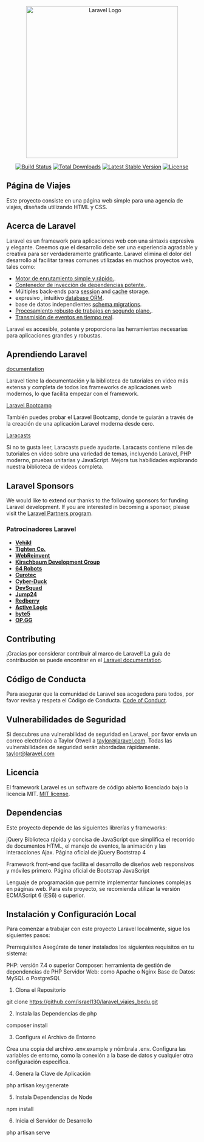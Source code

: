 <p align="center"><a href="https://laravel.com" target="_blank"><img src="https://raw.githubusercontent.com/laravel/art/master/logo-lockup/5%20SVG/2%20CMYK/1%20Full%20Color/laravel-logolockup-cmyk-red.svg" width="400" alt="Laravel Logo"></a></p>

<p align="center">
<a href="https://github.com/laravel/framework/actions"><img src="https://github.com/laravel/framework/workflows/tests/badge.svg" alt="Build Status"></a>
<a href="https://packagist.org/packages/laravel/framework"><img src="https://img.shields.io/packagist/dt/laravel/framework" alt="Total Downloads"></a>
<a href="https://packagist.org/packages/laravel/framework"><img src="https://img.shields.io/packagist/v/laravel/framework" alt="Latest Stable Version"></a>
<a href="https://packagist.org/packages/laravel/framework"><img src="https://img.shields.io/packagist/l/laravel/framework" alt="License"></a>
</p>

## Página de Viajes

Este proyecto consiste en una página web simple para una agencia de viajes, diseñada utilizando HTML y CSS.

## Acerca de Laravel

Laravel es un framework para aplicaciones web con una sintaxis expresiva y elegante. Creemos que el desarrollo debe ser una experiencia agradable y creativa para ser verdaderamente gratificante. Laravel elimina el dolor del desarrollo al facilitar tareas comunes utilizadas en muchos proyectos web, tales como:

- [Motor de enrutamiento simple y rápido.](https://laravel.com/docs/routing).
- [Contenedor de inyección de dependencias potente.](https://laravel.com/docs/container).
- Múltiples back-ends para [session](https://laravel.com/docs/session) and [cache](https://laravel.com/docs/cache) storage.
- expresivo , intuitivo [database ORM](https://laravel.com/docs/eloquent).
- base de datos independientes [schema migrations](https://laravel.com/docs/migrations).
- [Procesamiento robusto de trabajos en segundo plano.](https://laravel.com/docs/queues).
- [Transmisión de eventos en tiempo real](https://laravel.com/docs/broadcasting).

Laravel es accesible, potente y proporciona las herramientas necesarias para aplicaciones grandes y robustas.

## Aprendiendo Laravel

[documentation](https://laravel.com/docs) 

Laravel tiene la documentación y la biblioteca de tutoriales en video más extensa y completa de todos los frameworks de aplicaciones web modernos, lo que facilita empezar con el framework.

[Laravel Bootcamp](https://bootcamp.laravel.com)

También puedes probar el Laravel Bootcamp, donde te guiarán a través de la creación de una aplicación Laravel moderna desde cero.

[Laracasts](https://laracasts.com) 

Si no te gusta leer, Laracasts puede ayudarte.  Laracasts contiene miles de tutoriales en video sobre una variedad de temas, incluyendo Laravel, PHP moderno, pruebas unitarias y JavaScript. Mejora tus habilidades explorando nuestra biblioteca de videos completa.

## Laravel Sponsors

We would like to extend our thanks to the following sponsors for funding Laravel development. If you are interested in becoming a sponsor, please visit the [Laravel Partners program](https://partners.laravel.com).

### Patrocinadores Laravel

- **[Vehikl](https://vehikl.com/)**
- **[Tighten Co.](https://tighten.co)**
- **[WebReinvent](https://webreinvent.com/)**
- **[Kirschbaum Development Group](https://kirschbaumdevelopment.com)**
- **[64 Robots](https://64robots.com)**
- **[Curotec](https://www.curotec.com/services/technologies/laravel/)**
- **[Cyber-Duck](https://cyber-duck.co.uk)**
- **[DevSquad](https://devsquad.com/hire-laravel-developers)**
- **[Jump24](https://jump24.co.uk)**
- **[Redberry](https://redberry.international/laravel/)**
- **[Active Logic](https://activelogic.com)**
- **[byte5](https://byte5.de)**
- **[OP.GG](https://op.gg)**

## Contributing

¡Gracias por considerar contribuir al marco de Laravel! La guía de contribución se puede encontrar en el
[Laravel documentation](https://laravel.com/docs/contributions).

## Código de Conducta

Para asegurar que la comunidad de Laravel sea acogedora para todos, por favor revisa y respeta el Código de Conducta. 
[Code of Conduct](https://laravel.com/docs/contributions#code-of-conduct).

## Vulnerabilidades de Seguridad

Si descubres una vulnerabilidad  de seguridad en Laravel, por favor envía un correo electrónico a Taylor Otwell a taylor@laravel.com. Todas las vulnerabilidades de seguridad serán abordadas rápidamente.
[taylor@laravel.com](mailto:taylor@laravel.com)

## Licencia

El framework Laravel es un software de código abierto licenciado bajo la licencia MIT.
[MIT license](https://opensource.org/licenses/MIT).


##  Dependencias

Este proyecto depende de las siguientes librerías y frameworks:

   jQuery
   Biblioteca rápida y concisa de JavaScript que simplifica el recorrido de documentos HTML, el manejo de eventos, la animación y las interacciones Ajax.
   Página oficial de jQuery
   Bootstrap 4

   Framework front-end que facilita el desarrollo de diseños web responsivos y móviles primero.
   Página oficial de Bootstrap
   JavaScript

   Lenguaje de programación que permite implementar funciones complejas en páginas web.
   Para este proyecto, se recomienda utilizar la versión ECMAScript 6 (ES6) o superior.

   
##  Instalación y Configuración Local

   Para comenzar a trabajar con este proyecto Laravel localmente, sigue los siguientes pasos:

   Prerrequisitos
   Asegúrate de tener instalados los siguientes requisitos en tu sistema:

   PHP: versión 7.4 o superior
   Composer: herramienta de gestión de dependencias de PHP
   Servidor Web: como Apache o Nginx
   Base de Datos: MySQL o PostgreSQL

   1. Clona el Repositorio

   git clone https://github.com/israel130/laravel_viajes_bedu.git

   2. Instala las Dependencias de php

   composer install

   3. Configura el Archivo de Entorno

   Crea una copia del archivo .env.example y nómbrala .env.
   Configura las variables de entorno, como la conexión a la base de datos y cualquier otra configuración específica.

   4. Genera la Clave de Aplicación

   php artisan key:generate

   5. Instala Dependencias de Node

   npm install

   6. Inicia el Servidor de Desarrollo

   php artisan serve




